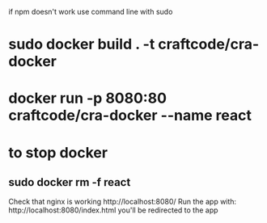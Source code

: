 if npm doesn't work
use command line with sudo
# sudo docker build . -t craftcode/cra-docker
# docker run -p 8080:80 craftcode/cra-docker --name react

# to stop docker
##   sudo  docker rm -f react


Check that nginx is working http://localhost:8080/
Run the app with:
http://localhost:8080/index.html
you'll be redirected to the app

